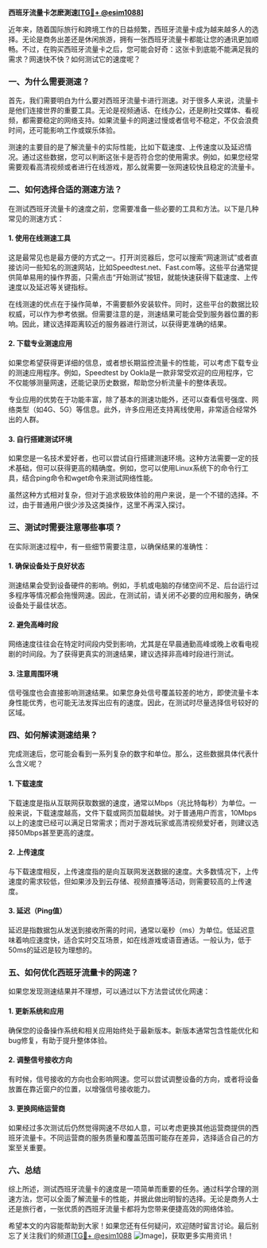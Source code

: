 **西班牙流量卡怎麽測速[[TG💪+ @esim1088](https://t.me/s/esim1088)]**

近年来，随着国际旅行和跨境工作的日益频繁，西班牙流量卡成为越来越多人的选择。无论是商务出差还是休闲旅游，拥有一张西班牙流量卡都能让您的通讯更加顺畅。不过，在购买西班牙流量卡之后，您可能会好奇：这张卡到底能不能满足我的需求？网速快不快？如何测试它的速度呢？

### **一、为什么需要测速？**

首先，我们需要明白为什么要对西班牙流量卡进行测速。对于很多人来说，流量卡是他们连接世界的重要工具。无论是视频通话、在线办公，还是刷社交媒体、看视频，都需要稳定的网络支持。如果流量卡的网速过慢或者信号不稳定，不仅会浪费时间，还可能影响工作或娱乐体验。

测速的主要目的是了解流量卡的实际性能，比如下载速度、上传速度以及延迟情况。通过这些数据，您可以判断这张卡是否符合您的使用需求。例如，如果您经常需要观看高清视频或者进行在线游戏，那么就需要一张网速较快且稳定的流量卡。

### **二、如何选择合适的测速方法？**

在测试西班牙流量卡的速度之前，您需要准备一些必要的工具和方法。以下是几种常见的测速方式：

#### **1. 使用在线测速工具**

这是最常见也是最方便的方式之一。打开浏览器后，您可以搜索“网速测试”或者直接访问一些知名的测速网站，比如Speedtest.net、Fast.com等。这些平台通常提供简单易用的操作界面，只需点击“开始测试”按钮，就能快速获得下载速度、上传速度以及延迟等关键指标。

在线测速的优点在于操作简单，不需要额外安装软件。同时，这些平台的数据比较权威，可以作为参考依据。但需要注意的是，测速结果可能会受到服务器位置的影响。因此，建议选择距离较近的服务器进行测试，以获得更准确的结果。

#### **2. 下载专业测速应用**

如果您希望获得更详细的信息，或者想长期监控流量卡的性能，可以考虑下载专业的测速应用程序。例如，Speedtest by Ookla是一款非常受欢迎的应用程序，它不仅能够测量网速，还能记录历史数据，帮助您分析流量卡的整体表现。

专业应用的优势在于功能丰富，除了基本的测速功能外，还可以查看信号强度、网络类型（如4G、5G）等信息。此外，许多应用还支持离线使用，非常适合经常外出的人群。

#### **3. 自行搭建测试环境**

如果您是一名技术爱好者，也可以尝试自行搭建测速环境。这种方法需要一定的技术基础，但可以获得更高的精确度。例如，您可以使用Linux系统下的命令行工具，结合ping命令和wget命令来测试网络性能。

虽然这种方式相对复杂，但对于追求极致体验的用户来说，是一个不错的选择。不过，由于普通用户很少涉及这类操作，这里不再深入探讨。

### **三、测试时需要注意哪些事项？**

在实际测速过程中，有一些细节需要注意，以确保结果的准确性：

#### **1. 确保设备处于良好状态**

测速结果会受到设备硬件的影响。例如，手机或电脑的存储空间不足、后台运行过多程序等情况都会拖慢网速。因此，在测试前，请关闭不必要的应用和服务，确保设备处于最佳状态。

#### **2. 避免高峰时段**

网络速度往往会在特定时间段内受到影响，尤其是在早晨通勤高峰或晚上收看电视剧的时间段。为了获得更真实的测速结果，建议选择非高峰时段进行测试。

#### **3. 注意周围环境**

信号强度也会直接影响测速结果。如果您身处信号覆盖较差的地方，即使流量卡本身性能优秀，也可能无法发挥出应有的速度。因此，在测试时尽量选择信号较好的区域。

### **四、如何解读测速结果？**

完成测速后，您可能会看到一系列复杂的数字和单位。那么，这些数据具体代表什么含义呢？

#### **1. 下载速度**

下载速度是指从互联网获取数据的速度，通常以Mbps（兆比特每秒）为单位。一般来说，下载速度越高，文件下载或网页加载越快。对于普通用户而言，10Mbps以上的速度已经可以满足日常需求；而对于游戏玩家或高清视频爱好者，则建议选择50Mbps甚至更高的速度。

#### **2. 上传速度**

与下载速度相反，上传速度指的是向互联网发送数据的速度。大多数情况下，上传速度的需求较低，但如果涉及到云存储、视频直播等活动，则需要较高的上传速度。

#### **3. 延迟（Ping值）**

延迟是指数据包从发送到接收所需的时间，通常以毫秒（ms）为单位。低延迟意味着响应速度快，适合实时交互场景，如在线游戏或语音通话。一般认为，低于50ms的延迟是较为理想的。

### **五、如何优化西班牙流量卡的网速？**

如果您发现测速结果并不理想，可以通过以下方法尝试优化网速：

#### **1. 更新系统和应用**

确保您的设备操作系统和相关应用始终处于最新版本。新版本通常包含性能优化和bug修复，有助于提升整体体验。

#### **2. 调整信号接收方向**

有时候，信号接收的方向也会影响网速。您可以尝试调整设备的方向，或者将设备放置在靠近窗户的位置，以增强信号接收能力。

#### **3. 更换网络运营商**

如果经过多次测试后仍然觉得网速不尽如人意，可以考虑更换其他运营商提供的西班牙流量卡。不同运营商的服务质量和覆盖范围可能存在差异，选择适合自己的方案至关重要。

### **六、总结**

综上所述，测试西班牙流量卡的速度是一项简单而重要的任务。通过科学合理的测速方法，您可以全面了解流量卡的性能，并据此做出明智的选择。无论是商务人士还是旅行者，一张优质的西班牙流量卡都将为您带来便捷高效的网络体验。

希望本文的内容能帮助到大家！如果您还有任何疑问，欢迎随时留言讨论。最后别忘了关注我们的频道[[TG💪+ @esim1088](https://t.me/s/esim1088) ![Image](https://i.postimg.cc/4NQfJmqS/Snipaste-2025-05-13-00-14-12.png)]，获取更多实用资讯！